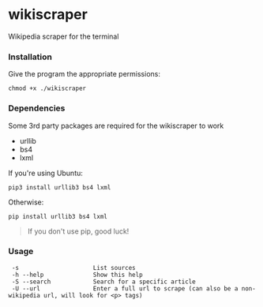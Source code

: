 # wikiscraper
Wikipedia scraper for the terminal

### Installation
Give the program the appropriate permissions:

`chmod +x ./wikiscraper`

### Dependencies
Some 3rd party packages are required for the wikiscraper to work
 - urllib
 - bs4
 - lxml
 

If you're using Ubuntu:

`pip3 install urllib3 bs4 lxml`

Otherwise:

`pip install urllib3 bs4 lxml`

> If you don't use pip, good luck!

### Usage
```
 -s                     List sources
 -h --help              Show this help
 -S --search            Search for a specific article
 -U --url               Enter a full url to scrape (can also be a non-wikipedia url, will look for <p> tags)
 ```
